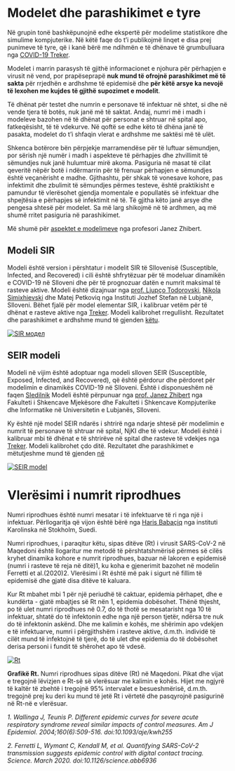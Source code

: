 # Modelet dhe parashikimet e tyre

Në grupin tonë bashkëpunojnë edhe ekspertë për modelime statistikore dhe simulime kompjuterike.
Në këtë faqe do t’i publikojmë linqet e disa prej punimeve të tyre, që i kanë bërë me ndihmën e të dhënave të grumbulluara nga [COVID-19 Treker](https://covid-19.treker.mk).

Modelet i marrin  parasysh të gjithë informacionet e njohura për përhapjen e virusit në vend, por prapëseprapë **nuk mund të ofrojnë parashikimet më të sakta** për rrjedhën e ardhshme të epidemisë dhe **për këtë arsye ka nevojë të lexohen me kujdes të gjithë supozimet e modelit**.

Të dhënat për testet dhe numrin e personave të infektuar në shtet, si dhe në vende tjera të botës, nuk janë më të saktat. Andaj, numri më i madh i modeleve bazohen në të dhënat për personat e shtruar në spital apo, fatkeqësisht, të të vdekurve. Në qoftë se edhe këto të dhëna janë të pasakta, modelet do t’i shfaqin vlerat e ardhshme me saktësi më të ulët.

Shkenca botërore bën përpjekje marramendëse për të luftuar sëmundjen, por sërish një numër i madh i aspekteve të përhapjes dhe zhvillimit të sëmundjes nuk janë hulumtuar mirë akoma. Pasiguria në masat të cilat qeveritë nëpër botë i ndërmarrin për të frenuar përhapjen e sëmundjes është veçanërisht e madhe. Gjithashtu, për shkak të vonesave kohore, pas infektimit dhe zbulimit të sëmundjes përmes testeve, është praktikisht e pamundur të vlerësohet gjendja momentale e popullatës së infektuar dhe shpejtësia e përhapjes së infektimit në të. Të gjitha këto janë arsye dhe pengesa shtesë për modelet. Sa më larg shikojmë në të ardhmen, aq më shumë rritet pasiguria në parashikimet. 


Më shumë për [aspektet e modelimeve](https://content.sciendo.com/view/journals/sjph/59/3/article-p117.xml) nga profesori Janez Zhibert. 

## Modeli SIR

Modeli është version i përshtatur i modelit SIR të Sllovenisë (Susceptible, Infected, and Recovered) i cili është shfrytëzuar për të modeluar dinamikën e COVID-19 në Slloveni dhe për të prognozuar datën e numrit maksimal të rasteve aktive. Modeli është dizajnuar nga [prof. Ljupço Todorovski]( http://kt.ijs.si/~ljupco/), [Nikola Simixhievski](https://simidjievskin.github.io/) dhe Matej Petkoviq nga Instituti Jozhef Stefan në Lubjanë, Slloveni.
Bëhet fjalë për model elementar SIR, i kalibruar vetëm për të dhënat e rasteve aktive nga [Treker](https://covid-19.treker.mk/). Modeli kalibrohet rregullisht. Rezultatet dhe parashikimet e ardhshme mund të gjenden [këtu](http://kt.ijs.si/~ljupco/covid-19-sir.mk/report.nb.html).

<a href="http://kt.ijs.si/~ljupco/covid-19-sir.mk/daily_report.png" class="img-link">
<img alt="SIR модел" src="http://kt.ijs.si/~ljupco/covid-19-sir.mk/daily_report.png"></a>

## SEIR modeli

Modeli në vijim është adoptuar nga modeli slloven SEIR (Susceptible, Exposed, Infected, and Recovered), që është përdorur dhe përdoret për modelimin e dinamikës COVID-19 në Slloveni. Është i disponueshëm në faqen [Sledilnik](https://covid-19.sledilnik.org/) Modeli është përpunuar nga [prof. Janez Zhibert](https://pacs.zf.uni-lj.si/janez-zibert/) nga Fakulteti i Shkencave Mjekësore dhe Fakulteti i Shkencave Kompjuterike dhe Informatike në Universitetin e Lubjanës, Slloveni.

Ky është një model SEIR ndarës i shtrirë nga ndarje shtesë për modelimin e numrit të personave të shtruar në spital, NjKI dhe të vdekur. Modeli është i kalibruar mbi të dhënat e të shtrirëve në spital dhe rasteve të vdekjes nga [Treker](https://treker.mk/sq/stats). Modeli kalibrohet çdo ditë. Rezultatet dhe parashikimet e mëtutjeshme mund të gjenden [në](https://apps.lusy.fri.uni-lj.si/appsR/CoronaMK/) 

<a href="https://apps.lusy.fri.uni-lj.si/~janezz/last_simulation_MK.png" class="img-link">
<img alt="SEIR model" src="https://apps.lusy.fri.uni-lj.si/~janezz/last_simulation_MK.png"></a>

# Vlerësimi i numrit riprodhues

Numri riprodhues është numri mesatar i të infektuarve të ri nga një i infektuar. 
Përllogaritja që vijon është bërë nga [Haris Babaçiq](https://www.linkedin.com/in/harisbabacic/) nga instituti Karolinska në Stokholm, Suedi.

Numri riprodhues, i paraqitur këtu, sipas ditëve (Rt) i virusit SARS-CoV-2 në Maqedoni është llogaritur me metodë të përshtatshmërisë përmes së cilës kryhet dinamika kohore e numrit riprodhues, bazuar në lakoren e epidemisë (numri i rasteve të reja në ditë)1, ku koha e gjenerimit bazohet në modelin Ferretti et al.(2020)2. Vlerësimi i Rt është më pak i sigurt në fillim të epidemisë dhe gjatë disa ditëve të kaluara.

Kur Rt mbahet mbi 1 për një periudhë të caktuar, epidemia përhapet, dhe e kundërta - gjatë mbajtjes së Rt nën 1, epidemia dobësohet. Thënë thjesht, po të ulet numri riprodhues në 0.7, do të thotë se mesatarisht nga 10 të infektuar, shtatë do të infektonin edhe nga një person tjetër, ndërsa tre nuk do të infektonin askënd. Dhe me kalimin e kohës, me shërimin apo vdekjen e të infektuarve, numri i përgjithshëm i rasteve aktive, d.m.th. individë të cilët mund të infektojnë të tjerë, do të ulet dhe epidemia do të dobësohet derisa personi i fundit të shërohet apo të vdesë. 

<a href="https://drive.google.com/uc?export=view&id=1DDxvCkfxDX4nJ12ABySlQFjc-6yz0qWs" class="img-link">
<img alt="Rt" src="https://drive.google.com/uc?export=view&id=1DDxvCkfxDX4nJ12ABySlQFjc-6yz0qWs"></a>

**Grafikë Rt.** Numri riprodhues sipas ditëve (Rt) në Maqedoni. Pikat dhe vijat e tregojnë lëvizjen e Rt-së së vlerësuar me kalimin e kohës. Hijet me ngjyrë të kaltër të zbehtë i tregojnë 95% intervalet e besueshmërisë, d.m.th. tregojnë prej ku deri ku mund të jetë Rt i vërtetë dhe pasqyrojnë pasigurinë në Rt-në e vlerësuar. 


*1.       Wallinga J, Teunis P. Different epidemic curves for severe acute respiratory syndrome reveal similar impacts of control measures. Am J Epidemiol. 2004;160(6):509-516. doi:10.1093/aje/kwh255*

*2.       Ferretti L, Wymant C, Kendall M, et al. Quantifying SARS-CoV-2 transmission suggests epidemic control with digital contact tracing. Science. March 2020. doi:10.1126/science.abb6936*


